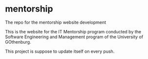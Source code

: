 mentorship
==========

The repo for the mentorship website development

This is the website for the IT Mentorship program conducted by the Software Engineering and Management program
of the University of GOthenburg.

This project is suppose to update itself on every push. 

